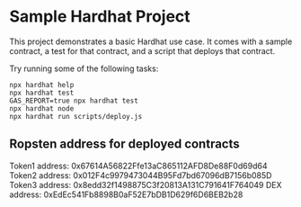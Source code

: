 # Sample Hardhat Project

This project demonstrates a basic Hardhat use case. It comes with a sample contract, a test for that contract, and a script that deploys that contract.

Try running some of the following tasks:

```shell
npx hardhat help
npx hardhat test
GAS_REPORT=true npx hardhat test
npx hardhat node
npx hardhat run scripts/deploy.js
```

## Ropsten address for deployed contracts

Token1 address: 0x67614A56822Ffe13aC865112AFD8De88F0d69d64
Token2 address: 0x012F4c9979473044B95Fd7bd67096dB7156b085D
Token3 address: 0x8edd32f1498875C3f20813A131C791641F764049
DEX address: 0xEdEc541Fb8898B0aF52E7bDB1D629f6D6BEB2b28
